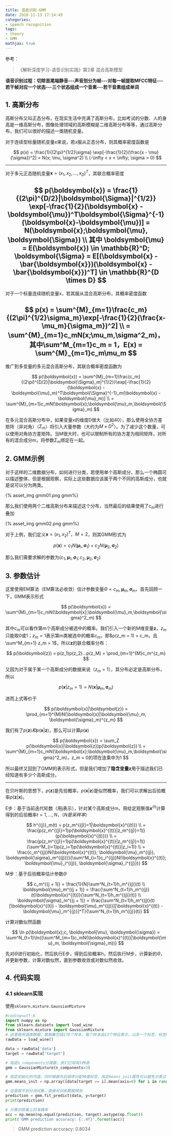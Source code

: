 ```yaml
---
title: 语音识别-GMM
date: 2018-11-13 17:14:49
categories:
- speech recognition
tags:
- theory
- GMM
mathjax: true
---
```


参考：

> 《解析深度学习-语音识别实践》第2章 混合高斯模型

**语音识别过程：切除首尾端静音---声音划分为帧---对每一帧提取MFCC特征---若干帧对应一个状态---三个状态组成一个音素---若干音素组成单词**

## 1. 高斯分布

高斯分布又叫正态分布，在现实生活中充满了高斯分布，比如考试的分数、人的身高是一维高斯分布，图像处理领域的高斯模糊是二维高斯分布等等，通过高斯分布，我们可以很好的描述一类随机变量。

对于连续型标量随机变量$x$来说，若$x$服从正态分布，则其概率密度函数是

$$
p(x) = \frac{1}{(2\pi)^{1/2}\sigma} \exp[-\frac{1}{2}(\frac{x - \mu}{\sigma})^2] = N(x; \mu, \sigma^2)
\\
(-\infty < x < \infty; \sigma > 0)
$$

<!-- more -->
---
对于多元正态随机变量$\boldsymbol{x} = (x_1, x_2,...,x_D)^T$，其联合概率密度

$$
p(\boldsymbol{x}) = \frac{1}{(2\pi)^{D/2}|\boldsymbol{\Sigma}|^{1/2}} \exp[-\frac{1}{2}(\boldsymbol{x} - \boldsymbol{\mu})^T\boldsymbol{\Sigma}^{-1}(\boldsymbol{x}-\boldsymbol{\mu})] = N(\boldsymbol{x};\boldsymbol{\mu}, \boldsymbol{\Sigma})
\\
其中 \boldsymbol{\mu} = E(\boldsymbol{x}) \in \mathbb{R}^D; \boldsymbol{\Sigma} = E[(\boldsymbol{x} - \bar{\boldsymbol{x}})(\boldsymbol{x} - \bar{\boldsymbol{x}})^T] \in \mathbb{R}^{D \times D}
$$
---
对于一个标量连续随机变量x，若其服从混合高斯分布，其概率密度函数

$$
p(x) = \sum^{M}_{m=1}\frac{c_m}{(2\pi)^{1/2}\sigma_m}\exp[-\frac{1}{2}(\frac{x-\mu_m}{\sigma_m})^2]
\\
= \sum^{M}_{m=1}c_mN(x;\mu_m,\sigma^2_m)，其中\sum^M_{m=1}c_m = 1，E(x) = \sum^{M}_{m=1}c_m\mu_m
$$
---
推广到多变量的多元混合高斯分布，其联合概率密度函数为

$$
p(\boldsymbol{x}) = \sum^{M}_{m=1}\frac{c_m}{(2\pi)^{D/2}|\boldsymbol{\Sigma}_m|^{1/2}}\exp[-\frac{1}{2}(\boldsymbol{x} - \boldsymbol{\mu}_m)^T\boldsymbol{\Sigma}^{-1}_m(\boldsymbol{x} - \boldsymbol{\mu}_m)]
\\
= \sum^{M}_{m=1}c_mN(\boldsymbol{x};\boldsymbol{\mu}_m,\boldsymbol{\Sigma}_m)
$$

在多元混合高斯分布中，如果变量x的维度D很大（比如40），那么使用全协方差矩阵（非对角）（$\Sigma_m$）将引入大量参数（大约为$M \times D^2$）。为了减少这个数量，可以使用对角协方差矩阵。当M很大时，也可以限制所有的协方差为相同矩阵，对所有的混合成分m，将参数$\Sigma_m$绑定在一起。

## 2. GMM示例

对于这样的二维数据分布，如何进行分类，若使用单个高斯成分，那么一个椭圆可以描述整体，但是根据观察，实际上这些数据应该属于两个不同的高斯成分，也就是说可以分为两类。

{% asset_img gmm01.png gmm%}

那么我们使用两个二维高斯分布来描述这个分布，当然最后的结果使用了$c_m$进行叠加

{% asset_img gmm02.png gmm%}

对于上例，我们定义$\boldsymbol{x} = (x_1, x_2)^T，M = 2$，则其GMM形式为

$$
p(\boldsymbol{x}) = c_1N(\boldsymbol{\mu}_1, \boldsymbol{\sigma}_1) + c_2N(\boldsymbol{\mu}_2, \boldsymbol{\sigma}_2)
$$

那么我们需要求解的参数为$(c_1, \boldsymbol{\mu}_1, \boldsymbol{\sigma}_1; c_2, \boldsymbol{\mu}_2, \boldsymbol{\sigma}_2)$

## 3. 参数估计

这里使用EM算法（EM算法必收敛）估计参数变量$\Theta = {c_m, \boldsymbol{\mu}_m, \boldsymbol{\sigma}_m}$，首先回顾一下，GMM表示形式

$$
p(\boldsymbol{x}) = \sum^{M}_{m=1}c_mN(\boldsymbol{x};\boldsymbol{\mu}_m,\boldsymbol{\sigma}^2_m)
$$

其中$c_m$可以看作第m个高斯成分被选中的概率。我们引入一个新的M维变量$\boldsymbol{z}$，$z_m$只能取0或1；$z_m = 1$表示第m类被选中的概率$c_m$，即$p(z_m = 1) = c_m，且\sum^M_{m=1} z_m = 1$，所以$\boldsymbol{z}$的联合概率分布：

$$
p(\boldsymbol{z}) = p(z_1)p(z_2)...p(z_M) = \prod_{m=1}^{M}c_m^{z_m}
$$

又因为对于属于某一个高斯成分的数据来说（$z_m = 1$），其分布必定是高斯分布，所以

$$
p(\boldsymbol{x}|z_m = 1) = N(\boldsymbol{x}|\boldsymbol{\mu}_m, \boldsymbol{\sigma}_m)
$$

进而上式等价于

$$
p(\boldsymbol{x}|\boldsymbol{z}) = \prod_{m=1}^{M}N(\boldsymbol{x}|\boldsymbol{\mu}_m, \boldsymbol{\sigma}_m)^{z_m}
$$

我们有了$p(\boldsymbol{z})和p(\boldsymbol{x}|\boldsymbol{z})$，那么可以计算$p(\boldsymbol{x})$

$$
p(\boldsymbol{x}) = \sum_Z p(\boldsymbol{x}|\boldsymbol{z})p(\boldsymbol{z})
\\
= \sum^{M}_{m=1}c_mN(\boldsymbol{x};\boldsymbol{\mu}_m,\boldsymbol{\sigma}^2_m)，z_m = 0的项在连乘中为1
$$

所以最终又回到了GMM的表示形式，但是我们增加了**隐含变量z**用于描述我们已经知道有多少个高斯成分。

---
在贝叶斯的思想下，$p(\boldsymbol{z})$是先验概率，$p(\boldsymbol{x}|\boldsymbol{z})$是似然概率，我们可以求解出后验概率$p(\boldsymbol{z}|\boldsymbol{x})$。

E步：基于当前迭代轮数（用j表示），针对某个高斯成分m，用给定观察值$\boldsymbol{x}^{(t)}$计算得到的后验概率$t = 1, ..., N，（N是采样率）$

$$
h^{(j)}_m(t) = p(z_m^{(j)}=1|\boldsymbol{x}^{(t)})
\\
= \frac{p(z_m^{(j)}=1)p(\boldsymbol{x}^{(t)}|z_m^{(j)}=1)}{p(\boldsymbol{x}^{(t)})}
\\
= \frac{p(z_m^{(j)}=1)p(\boldsymbol{x}^{(t)}|z_m^{(j)}=1)}{\sum^M_{i=1}p(z_i=1)p(\boldsymbol{x}^{(t)}|z_i=1)}
\\
= \frac{c_m^{(j)}N(\boldsymbol{x}^{(t)}; \boldsymbol{\mu}_m^{(j)}, \boldsymbol{\sigma}_m^{(j)})}{\sum^M_{i=1}c_i^{(j)}N(\boldsymbol{x}^{(t)}; \boldsymbol{\mu}_i^{(j)}, \boldsymbol{\sigma}_i^{(j)})}
$$

M步：基于后验概率估计参数$\Theta$

$$
c_m^{(j + 1)} = \frac{1}{N}\sum^N_{t=1}h_m^{(j)}(t)
\\
\boldsymbol{\mu}_m^{(j + 1)} = \frac{\sum^N_{t=1}h_m^{(j)}(t)\boldsymbol{x}^{(t)}}{\sum^N_{t=1}h_m^{(j)}(t)}
\\
\boldsymbol{\sigma}_m^{(j + 1)} = \frac{\sum^N_{t=1}h_m^{(j)}(t)[\boldsymbol{x}^{(t)} - \boldsymbol{\mu}_m^{(j)}][\boldsymbol{x}^{(t)} - \boldsymbol{\mu}_m^{(j)}]^T}{\sum^N_{t=1}h_m^{(j)}(t)}
$$

计算对数似然函数

$$
\ln p(\boldsymbol{x};c, \boldsymbol{\mu}, \boldsymbol{\sigma}) = \sum^N_{t=1}\ln{(\sum^M_{m=1}c_mN(\boldsymbol{x}^{(t)}|\boldsymbol{\mu}_m, \boldsymbol{\sigma}_m))}
$$

先对$\Theta$进行初始化，然后执行E步，得到后验概率h，然后执行M步，计算新的$\Theta$，并更新参数，计算对数似然，直到参数收敛或对数似然收敛。

## 4. 代码实现

### 4.1 sklearn实现

使用`sklearn.mixture.GaussianMixture`

```python
#coding=utf-8
import numpy as np
from sklearn.datasets import load_wine
from sklearn.mixture import GaussianMixture
# 这里使用酒类数据，数据集包括178个样本，每个样本由13个特征表示，以及一个标签，标签0、1、2分别表示3种酒
rawData = load_wine()

data = rawData['data']
target = rawData['target']

# 指定n_components分类数，我们已知有3种酒
gmm = GaussianMixture(n_components=3)

# 指定初始化的均值，同时根据先后顺序分配种类标签，指定means_init属性可以避免分类过程中分类标签与target不同
gmm.means_init = np.array([data[target == i].mean(axis=0) for i in range(3)])

# 这里就不划分测试集，直接对训练数据预测
prediction = gmm.fit_predict(data, y=target)
print(prediction)

# 计算训练集上的准确率
acc = np.mean(np.equal(prediction, target).astype(np.float))
print('GMM prediction accuracy: {:.4f}'.format(acc))
```
> GMM prediction accuracy: 0.8034
